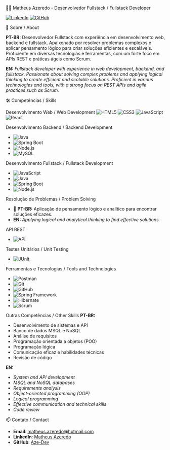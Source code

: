 👨‍💻 Matheus Azeredo - Desenvolvedor Fullstack / Fullstack Developer

[![LinkedIn](https://img.shields.io/badge/LinkedIn-blue?style=flat&logo=linkedin)](https://www.linkedin.com/in/matheus-azeredo-89bbb7279/)
[![GitHub](https://img.shields.io/badge/GitHub-black?style=flat&logo=github)](https://github.com/Aze-Dev/Aze-Dev/edit/main/README.md)

🌟 Sobre / About

**PT-BR:** Desenvolvedor Fullstack com experiência em desenvolvimento web, backend e fullstack. Apaixonado por resolver problemas complexos e aplicar pensamento lógico para criar soluções eficientes e escaláveis. Proficiente em diversas tecnologias e ferramentas, com um forte foco em APIs REST e práticas ágeis como Scrum.

**EN:** _Fullstack developer with experience in web development, backend, and fullstack. Passionate about solving complex problems and applying logical thinking to create efficient and scalable solutions. Proficient in various technologies and tools, with a strong focus on REST APIs and agile practices such as Scrum._

🛠️ Competências / Skills

Desenvolvimento Web / Web Development
![HTML5](https://img.shields.io/badge/HTML5-E34F26?style=flat&logo=html5&logoColor=white) ![CSS3](https://img.shields.io/badge/CSS3-1572B6?style=flat&logo=css3&logoColor=white) ![JavaScript](https://img.shields.io/badge/JavaScript-F7DF1E?style=flat&logo=javascript&logoColor=black) ![React](https://img.shields.io/badge/React-20232A?style=flat&logo=react&logoColor=61DAFB)

Desenvolvimento Backend / Backend Development
- ![Java](https://img.shields.io/badge/Java-007396?style=flat&logo=java&logoColor=white)
- ![Spring Boot](https://img.shields.io/badge/Spring%20Boot-6DB33F?style=flat&logo=spring-boot&logoColor=white)
- ![Node.js](https://img.shields.io/badge/Node.js-43853D?style=flat&logo=node-dot-js&logoColor=white)
- ![MySQL](https://img.shields.io/badge/MySQL-4479A1?style=flat&logo=mysql&logoColor=white)

Desenvolvimento Fullstack / Fullstack Development
- ![JavaScript](https://img.shields.io/badge/JavaScript-F7DF1E?style=flat&logo=javascript&logoColor=black)
- ![Java](https://img.shields.io/badge/Java-007396?style=flat&logo=java&logoColor=white)
- ![Spring Boot](https://img.shields.io/badge/Spring%20Boot-6DB33F?style=flat&logo=spring-boot&logoColor=white)
- ![Node.js](https://img.shields.io/badge/Node.js-43853D?style=flat&logo=node-dot-js&logoColor=white)

Resolução de Problemas / Problem Solving
- 🚀 **PT-BR:** Aplicação de pensamento lógico e analítico para encontrar soluções eficazes.
-   
  **EN:** _Applying logical and analytical thinking to find effective solutions._

API REST
- ![API](https://img.shields.io/badge/API-009688?style=flat&logo=api&logoColor=white)

Testes Unitários / Unit Testing
- ![JUnit](https://img.shields.io/badge/JUnit-25A162?style=flat&logo=junit5&logoColor=white)

Ferramentas e Tecnologias / Tools and Technologies
- ![Postman](https://img.shields.io/badge/Postman-FF6C37?style=flat&logo=postman&logoColor=white)
- ![Git](https://img.shields.io/badge/Git-F05032?style=flat&logo=git&logoColor=white)
- ![GitHub](https://img.shields.io/badge/GitHub-181717?style=flat&logo=github&logoColor=white)
- ![Spring Framework](https://img.shields.io/badge/Spring%20Framework-6DB33F?style=flat&logo=spring&logoColor=white)
- ![Hibernate](https://img.shields.io/badge/Hibernate-59666C?style=flat&logo=hibernate&logoColor=white)
- ![Scrum](https://img.shields.io/badge/Scrum-6DB33F?style=flat&logo=scrumalliance&logoColor=white)

Outras Competências / Other Skills
**PT-BR:**
- Desenvolvimento de sistemas e API
- Banco de dados MSQL e NoSQL
- Análise de requisitos
- Programação orientada a objetos (POO)
- Programação lógica
- Comunicação eficaz e habilidades técnicas
- Revisão de código

**EN:**
- _System and API development_
- _MSQL and NoSQL databases_
- _Requirements analysis_
- _Object-oriented programming (OOP)_
- _Logical programming_
- _Effective communication and technical skills_
- _Code review_

📫 Contato / Contact
- **Email**: matheus.azeredo@hotmail.com
- **LinkedIn**: [Matheus Azeredo](https://www.linkedin.com/in/matheus-azeredo-89bbb7279/)
- **GitHub**: [Aze-Dev](https://github.com/Aze-Dev/Aze-Dev/edit/main/README.md)
